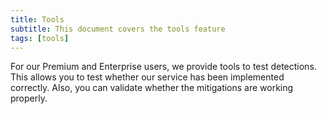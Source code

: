```yaml
---
title: Tools
subtitle: This document covers the tools feature
tags: [tools]
---
```


For our Premium and Enterprise users, we provide tools to test detections. This allows you to test whether our service has been implemented correctly. Also, you can validate whether the mitigations are working properly.